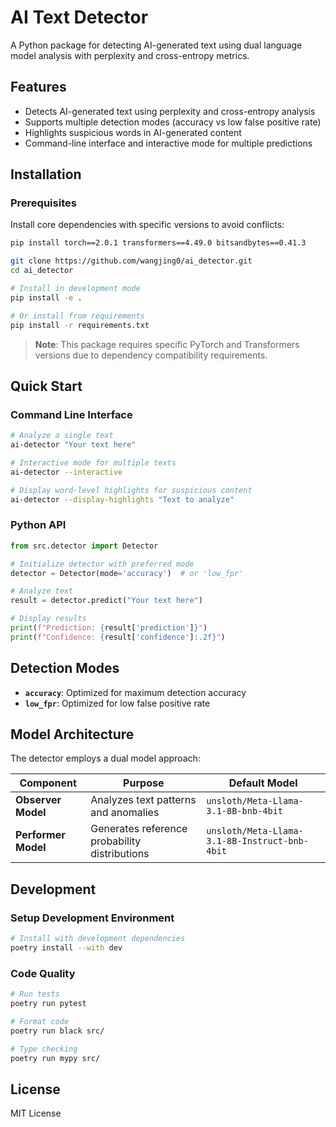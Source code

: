 # AI Text Detector

A Python package for detecting AI-generated text using dual language model analysis with perplexity and cross-entropy metrics.

## Features

- Detects AI-generated text using perplexity and cross-entropy analysis
- Supports multiple detection modes (accuracy vs low false positive rate)
- Highlights suspicious words in AI-generated content
- Command-line interface and interactive mode for multiple predictions

## Installation

### Prerequisites

Install core dependencies with specific versions to avoid conflicts:

```bash
pip install torch==2.0.1 transformers==4.49.0 bitsandbytes==0.41.3
```


```bash
git clone https://github.com/wangjing0/ai_detector.git
cd ai_detector
```

```bash
# Install in development mode
pip install -e .

# Or install from requirements
pip install -r requirements.txt
```

> **Note**: This package requires specific PyTorch and Transformers versions due to dependency compatibility requirements.

## Quick Start

### Command Line Interface

```bash
# Analyze a single text
ai-detector "Your text here"

# Interactive mode for multiple texts
ai-detector --interactive

# Display word-level highlights for suspicious content
ai-detector --display-highlights "Text to analyze"
```

### Python API

```python
from src.detector import Detector

# Initialize detector with preferred mode
detector = Detector(mode='accuracy')  # or 'low_fpr'

# Analyze text
result = detector.predict("Your text here")

# Display results
print(f"Prediction: {result['prediction']}")
print(f"Confidence: {result['confidence']:.2f}")
```

## Detection Modes

- **`accuracy`**: Optimized for maximum detection accuracy
- **`low_fpr`**: Optimized for low false positive rate

## Model Architecture

The detector employs a dual model approach:

| Component | Purpose | Default Model |
|-----------|---------|---------------|
| **Observer Model** | Analyzes text patterns and anomalies | `unsloth/Meta-Llama-3.1-8B-bnb-4bit` |
| **Performer Model** | Generates reference probability distributions | `unsloth/Meta-Llama-3.1-8B-Instruct-bnb-4bit` |

## Development

### Setup Development Environment

```bash
# Install with development dependencies
poetry install --with dev
```

### Code Quality

```bash
# Run tests
poetry run pytest

# Format code
poetry run black src/

# Type checking
poetry run mypy src/
```

## License

MIT License